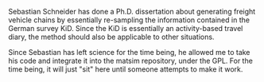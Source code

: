 Sebastian Schneider has done a Ph.D. dissertation about generating freight vehicle chains by essentially re-sampling the information
contained in the German survey KiD.  Since the KiD is essentially an activity-based travel diary, the method should also be applicable
to other situations.

Since Sebastian has left science for the time being, he allowed me to take his code and integrate it into the matsim repository, under
the GPL.  For the time being, it will just "sit" here until someone attempts to make it work.
